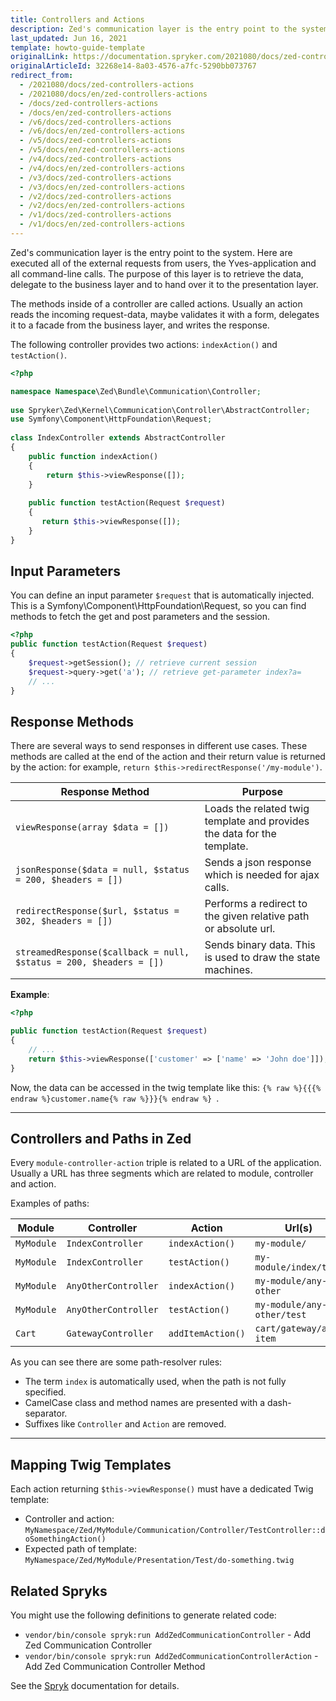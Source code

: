 ```yaml
---
title: Controllers and Actions
description: Zed's communication layer is the entry point to the system. Here are executed all of the external requests from users, the Yves-application and all command-line calls. The purpose of this layer is to retrieve the data, delegate to the business layer and to handover it to the presentation layer.
last_updated: Jun 16, 2021
template: howto-guide-template
originalLink: https://documentation.spryker.com/2021080/docs/zed-controllers-actions
originalArticleId: 32268e14-8a03-4576-a7fc-5290bb073767
redirect_from:
  - /2021080/docs/zed-controllers-actions
  - /2021080/docs/en/zed-controllers-actions
  - /docs/zed-controllers-actions
  - /docs/en/zed-controllers-actions
  - /v6/docs/zed-controllers-actions
  - /v6/docs/en/zed-controllers-actions
  - /v5/docs/zed-controllers-actions
  - /v5/docs/en/zed-controllers-actions
  - /v4/docs/zed-controllers-actions
  - /v4/docs/en/zed-controllers-actions
  - /v3/docs/zed-controllers-actions
  - /v3/docs/en/zed-controllers-actions
  - /v2/docs/zed-controllers-actions
  - /v2/docs/en/zed-controllers-actions
  - /v1/docs/zed-controllers-actions
  - /v1/docs/en/zed-controllers-actions
---
```


Zed's communication layer is the entry point to the system. Here are executed all of the external requests from users, the Yves-application and all command-line calls. The purpose of this layer is to retrieve the data, delegate to the business layer and to hand over it to the presentation layer.

The methods inside of a controller are called actions. Usually an action reads the incoming request-data, maybe validates it with a form, delegates it to a facade from the business layer, and writes the response.

The following controller provides two actions: `indexAction()` and `testAction()`.

```php
<?php

namespace Namespace\Zed\Bundle\Communication\Controller;
 
use Spryker\Zed\Kernel\Communication\Controller\AbstractController;
use Symfony\Component\HttpFoundation\Request;
 
class IndexController extends AbstractController
{
    public function indexAction()
    {
        return $this->viewResponse([]);
    }
 
    public function testAction(Request $request)
    {
       return $this->viewResponse([]);
    }
}
```

## Input Parameters

You can define an input parameter `$request` that is automatically injected. This is a Symfony\Component\HttpFoundation\Request, so you can find methods to fetch the get and post parameters and the session.

```php
<?php
public function testAction(Request $request)
{
    $request->getSession(); // retrieve current session
    $request->query->get('a'); // retrieve get-parameter index?a=
    // ...
}
```

## Response Methods

There are several ways to send responses in different use cases. These methods are called at the end of the action and their return value is returned by the action: for example, `return $this->redirectResponse('/my-module')`.

| Response Method | Purpose |
| --- | --- |
|  `viewResponse(array $data = [])` | Loads the related twig template and provides the data for the template. |
| `jsonResponse($data = null, $status = 200, $headers = [])` | Sends a json response which is needed for ajax calls. |
| `redirectResponse($url, $status = 302, $headers = [])` | Performs a redirect to the given relative path or absolute url. |
| `streamedResponse($callback = null, $status = 200, $headers = [])` | Sends binary data. This is used to draw the state machines. |

**Example**:
```php
<?php

public function testAction(Request $request)
{
    // ...
    return $this->viewResponse(['customer' => ['name' => 'John doe']]);
}
```

Now, the data can be accessed in the twig template like this: `{% raw %}{{{% endraw %}customer.name{% raw %}}}{% endraw %} `.

***

## Controllers and Paths in Zed

Every `module-controller-action` triple is related to a URL of the application. Usually a URL has three segments which are related to module, controller and action.

Examples of paths:

| Module | Controller | Action | Url(s) |
| --- | --- | --- | --- |
| `MyModule` | `IndexController` | `indexAction()` | `my-module/` |
| `MyModule` | `IndexController` | `testAction()` | `my-module/index/test` |
| `MyModule` | `AnyOtherController` | `indexAction()` | `my-module/any-other` |
| `MyModule` | `AnyOtherController` | `testAction()` | `my-module/any-other/test` |
| `Cart` | `GatewayController` | `addItemAction()` | `cart/gateway/add-item` |

As you can see there are some path-resolver rules:

* The term `index` is automatically used, when the path is not fully specified.
* CamelCase class and method names are presented with a dash-separator.
* Suffixes like `Controller` and `Action` are removed.

***

## Mapping Twig Templates

Each action returning `$this->viewResponse()` must have a dedicated Twig template:

* Controller and action:
`MyNamespace/Zed/MyModule/Communication/Controller/TestController::doSomethingAction()`
* Expected path of template:
`MyNamespace/Zed/MyModule/Presentation/Test/do-something.twig`

## Related Spryks

You might use the following definitions to generate related code:

* `vendor/bin/console spryk:run AddZedCommunicationController` - Add Zed Communication Controller
* `vendor/bin/console spryk:run AddZedCommunicationControllerAction` - Add Zed Communication Controller Method

See the [Spryk](/docs/scos/dev/sdk/development-tools/spryks.html) documentation for details.

